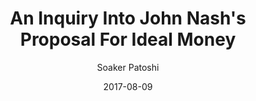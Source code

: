 ---
layout: writing
title: An Inquiry Into John Nash's Proposal For Ideal Money
date: 2017-08-09
categories: ['Bitcoin Economics']
author: ['Soaker Patoshi']
excerpt: This writing explores a special essay and lecture series by John Nash entitled Ideal Money. John Nash is already well known for redefining our understand of economics through various game theory related work.
external_url: https://medium.com/@rextar4444/an-inquiry-into-john-nashs-proposal-for-ideal-money-f1551c46da31
---